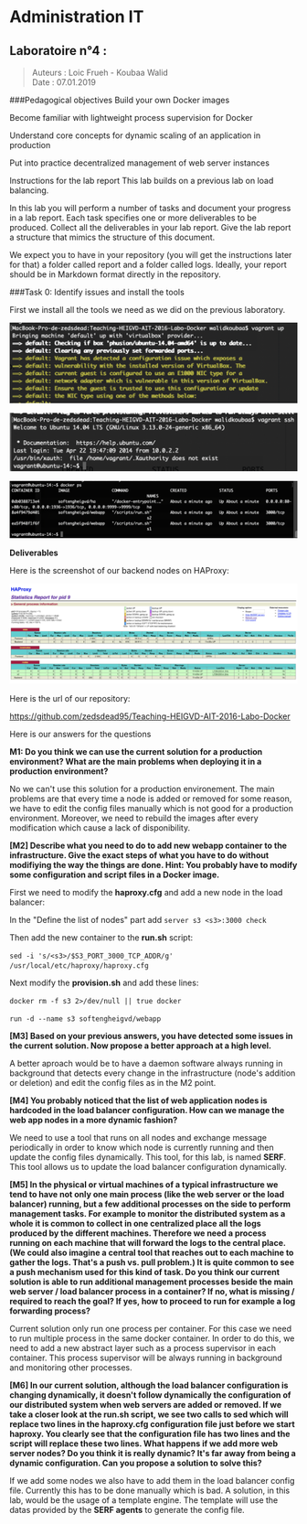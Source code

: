 # Administration IT
## Laboratoire n°4 :

> Auteurs : Loic Frueh - Koubaa Walid	
> Date : 07.01.2019  



###Pedagogical objectives
Build your own Docker images

Become familiar with lightweight process supervision for Docker

Understand core concepts for dynamic scaling of an application in production

Put into practice decentralized management of web server instances

Instructions for the lab report
This lab builds on a previous lab on load balancing.

In this lab you will perform a number of tasks and document your progress in a lab report. Each task specifies one or more deliverables to be produced. Collect all the deliverables in your lab report. Give the lab report a structure that mimics the structure of this document.

We expect you to have in your repository (you will get the instructions later for that) a folder called report and a folder called logs. Ideally, your report should be in Markdown format directly in the repository.

###Task 0: Identify issues and install the tools

First we install all the tools we need as we did on the previous laboratory.

![alt](img/1.png)

![alt](img/2.png)

![alt](img/3.png)


**Deliverables**

Here is the screenshot of our backend nodes on HAProxy:

![alt](img/4.png)


Here is the url of our repository:

https://github.com/zedsdead95/Teaching-HEIGVD-AIT-2016-Labo-Docker


Here is our answers for the questions

**M1: Do you think we can use the current solution for a production environment? What are the main problems when deploying it in a production environment?**

No we can't use this solution for a production environement. The main problems are that every time a node is added or removed for some reason, we have to edit the config files manually which is not good for a production environment. Moreover, we need to rebuild the images after every modification which cause a lack of disponibility.

**[M2] Describe what you need to do to add new webapp container to the infrastructure. Give the exact steps of what you have to do without modifiying the way the things are done. Hint: You probably have to modify some configuration and script files in a Docker image.**

First we need to modify the **haproxy.cfg** and add a new node in the load balancer:

In the "Define the list of nodes" part add ```server s3 <s3>:3000 check```

Then add the new container to the **run.sh** script:

```sed -i 's/<s3>/$S3_PORT_3000_TCP_ADDR/g' /usr/local/etc/haproxy/haproxy.cfg```

Next modify the **provision.sh** and add these lines:

```docker rm -f s3 2>/dev/null || true docker ```

```run -d --name s3 softengheigvd/webapp```


**[M3] Based on your previous answers, you have detected some issues in the current solution. Now propose a better approach at a high level.**

A better aproach would be to have a daemon software always running in background that detects every change in the infrastructure (node's addition or deletion) and edit the config files as in the M2 point.

**[M4] You probably noticed that the list of web application nodes is hardcoded in the load balancer configuration. How can we manage the web app nodes in a more dynamic fashion?**

We need to use a tool that runs on all nodes and exchange message periodically in order to know which node is currently running and then update the config files dynamically. This tool, for this lab, is named **SERF**. This tool allows us to update the load balancer configuration dynamically.

**[M5] In the physical or virtual machines of a typical infrastructure we tend to have not only one main process (like the web server or the load balancer) running, but a few additional processes on the side to perform management tasks. For example to monitor the distributed system as a whole it is common to collect in one centralized place all the logs produced by the different machines. Therefore we need a process running on each machine that will forward the logs to the central place. (We could also imagine a central tool that reaches out to each machine to gather the logs. That's a push vs. pull problem.) It is quite common to see a push mechanism used for this kind of task. Do you think our current solution is able to run additional management processes beside the main web server / load balancer process in a container? If no, what is missing / required to reach the goal? If yes, how to proceed to run for example a log forwarding process?**

Current solution only run one process per container. For this case we need to run multiple process in the same docker container.
In order to do this, we need to add a new abstract layer such as a process supervisor in each container. This process supervisor will be always running in background and monitoring other processes.

**[M6] In our current solution, although the load balancer configuration is changing dynamically, it doesn't follow dynamically the configuration of our distributed system when web servers are added or removed. If we take a closer look at the run.sh script, we see two calls to sed which will replace two lines in the haproxy.cfg configuration file just before we start haproxy. You clearly see that the configuration file has two lines and the script will replace these two lines. What happens if we add more web server nodes? Do you think it is really dynamic? It's far away from being a dynamic configuration. Can you propose a solution to solve this?**

If we add some nodes we also have to add them in the load balancer config file. Currently this has to be done manually which is bad. A solution, in this lab, would be the usage of a template engine. The template will use the datas provided by the **SERF agents** to generate the config file.








